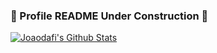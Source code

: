 ### 🚧 Profile README Under Construction 🚧

[![Joaodafi's Github Stats](https://github-readme-stats.vercel.app/api?username=joaodafi&show_icons=true&hide=issues&count_private=true&include_all_commits=true)](https://github.com/joaodafi?tab=repositories)

<!--
**joaodafi/joaodafi** is a ✨ _special_ ✨ repository because its `README.md` (this file) appears on your GitHub profile.

Here are some ideas to get you started:

- 🔭 I’m currently working on ...
- 🌱 I’m currently learning ...
- 👯 I’m looking to collaborate on ...
- 🤔 I’m looking for help with ...
- 💬 Ask me about ...
- 📫 How to reach me: ...
- 😄 Pronouns: ...
- ⚡ Fun fact: ...
-->
